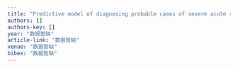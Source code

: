 ```yaml
---
title: "Predictive model of diagnosing probable cases of severe acute respiratory syndrome in febrile patients with exposure risk"
authors: []
authors-key: []
year: "数据暂缺"
article-link: "数据暂缺"
venue: "数据暂缺"
bibex: "数据暂缺"
---
```

